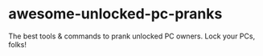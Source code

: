 # awesome-unlocked-pc-pranks
The best tools &amp; commands to prank unlocked PC owners. Lock your PCs, folks!
